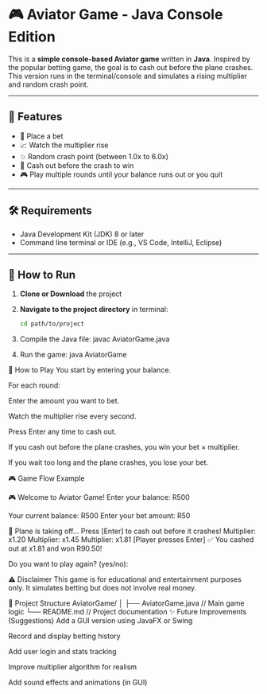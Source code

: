 # 🎮 Aviator Game - Java Console Edition

This is a **simple console-based Aviator game** written in **Java**. Inspired by the popular betting game, the goal is to cash out before the plane crashes. This version runs in the terminal/console and simulates a rising multiplier and random crash point.

---

## 📌 Features

- 💸 Place a bet
- 📈 Watch the multiplier rise
- 💥 Random crash point (between 1.0x to 6.0x)
- 🤑 Cash out before the crash to win
- 🎮 Play multiple rounds until your balance runs out or you quit

---

## 🛠 Requirements

- Java Development Kit (JDK) 8 or later
- Command line terminal or IDE (e.g., VS Code, IntelliJ, Eclipse)

---

## 🚀 How to Run

1. **Clone or Download** the project

2. **Navigate to the project directory** in terminal:
   ```bash
   cd path/to/project
3. Compile the Java file:
   javac AviatorGame.java
4. Run the game:
   java AviatorGame

📝 How to Play
You start by entering your balance.

For each round:

Enter the amount you want to bet.

Watch the multiplier rise every second.

Press Enter any time to cash out.

If you cash out before the plane crashes, you win your bet × multiplier.

If you wait too long and the plane crashes, you lose your bet.

🎮 Game Flow Example

🎮 Welcome to Aviator Game!
Enter your balance: R500

Your current balance: R500
Enter your bet amount: R50

🛫 Plane is taking off... Press [Enter] to cash out before it crashes!
Multiplier: x1.20
Multiplier: x1.45
Multiplier: x1.81
[Player presses Enter]
✅ You cashed out at x1.81 and won R90.50!

Do you want to play again? (yes/no):

⚠️ Disclaimer
This game is for educational and entertainment purposes only. It simulates betting but does not involve real money.

📁 Project Structure
AviatorGame/
│
├── AviatorGame.java   // Main game logic
└── README.md          // Project documentation
✨ Future Improvements (Suggestions)
Add a GUI version using JavaFX or Swing

Record and display betting history

Add user login and stats tracking

Improve multiplier algorithm for realism

Add sound effects and animations (in GUI)
